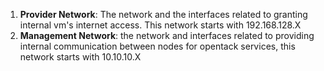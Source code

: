 1. **Provider Network**: The network and the interfaces related to granting internal vm's internet access. This network starts with 192.168.128.X
1. **Management Network**: the network and interfaces related to providing internal communication between nodes for opentack services, this network starts with 10.10.10.X